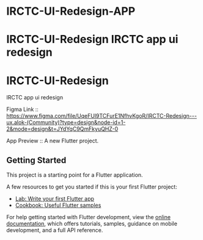 # IRCTC-UI-Redesign-APP
# IRCTC-UI-Redesign IRCTC app ui redesign
# IRCTC-UI-Redesign
IRCTC app ui redesign

Figma Link :: https://www.figma.com/file/UqeFUl9TCFurE1NfhvKgoR/IRCTC-Redesign---ux.alok-(Community)?type=design&node-id=1-2&mode=design&t=JYdYqC9QmFkyuQHZ-0


App Preview :: 
A new Flutter project.

## Getting Started

This project is a starting point for a Flutter application.

A few resources to get you started if this is your first Flutter project:

- [Lab: Write your first Flutter app](https://docs.flutter.dev/get-started/codelab)
- [Cookbook: Useful Flutter samples](https://docs.flutter.dev/cookbook)

For help getting started with Flutter development, view the
[online documentation](https://docs.flutter.dev/), which offers tutorials,
samples, guidance on mobile development, and a full API reference.
